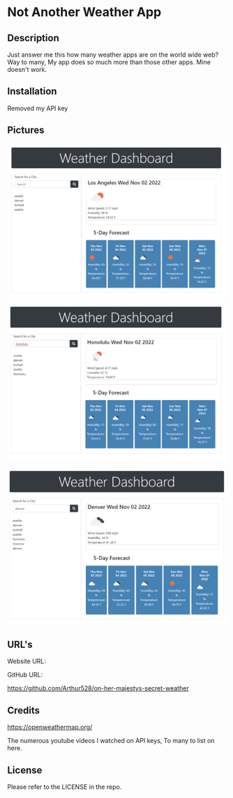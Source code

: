 # Not Another Weather App

## Description

Just answer me this how many weather apps are on the world wide web? Way to many, My app does so much more than those other apps. Mine doesn't work.

## Installation

Removed my API key 

## Pictures

![](assets/images/Screenshot_20221102_100731.png)

![](assets/images/Screenshot_20221102_100830.png)

![](assets/images/Screenshot_20221102_100937.png)

## URL's

Website URL:


 
GitHub URL:

https://github.com/Arthur528/on-her-majestys-secret-weather

## Credits

https://openweathermap.org/

The numerous youtube videos I watched on API keys, To many to list on here.

## License

Please refer to the LICENSE in the repo.
